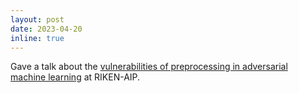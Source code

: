 ```yaml
---
layout: post
date: 2023-04-20
inline: true
---
```


Gave a talk about the [vulnerabilities of preprocessing in adversarial machine learning](https://aip.riken.jp/video/trustml-young-scientist-seminar-68-20230420/) at RIKEN-AIP.

